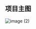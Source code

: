 
## 项目主图
![image (2)](https://github.com/user-attachments/assets/827e31c7-0a35-4eae-850d-15554e3bcf21)
